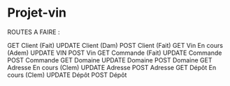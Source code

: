 # Projet-vin

ROUTES A FAIRE :

GET Client (Fait)
UPDATE Client (Dam)
POST Client (Fait)
GET Vin En cours (Adem)
UPDATE VIN
POST Vin
GET Commande (Fait)
UPDATE Commande
POST Commande
GET Domaine
UPDATE Domaine
POST Domaine
GET Adresse En cours (Clem)
UPDATE Adresse
POST Adresse
GET Dépôt En cours (Clem)
UPDATE Dépôt
POST Dépôt

